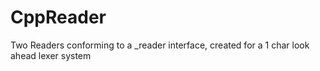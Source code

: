 # CppReader
Two Readers conforming to a _reader interface, created for a 1 char look ahead lexer system
